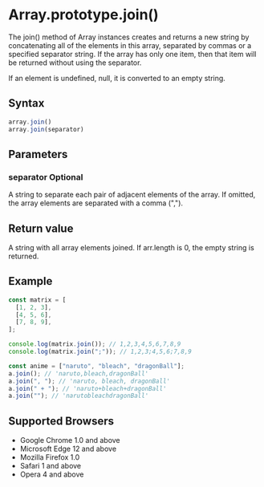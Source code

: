 # Array.prototype.join()

The join() method of Array instances creates and returns a new string by concatenating all of the elements in this array, separated by commas or a specified separator string. If the array has only one item, then that item will be returned without using the separator.

If an element is undefined, null, it is converted to an empty string.

## Syntax

```js
array.join()
array.join(separator)
```

## Parameters

### separator Optional

A string to separate each pair of adjacent elements of the array. If omitted, the array elements are separated with a comma (",").

## Return value

A string with all array elements joined. If arr.length is 0, the empty string is returned.

## Example

```js
const matrix = [
  [1, 2, 3],
  [4, 5, 6],
  [7, 8, 9],
];

console.log(matrix.join()); // 1,2,3,4,5,6,7,8,9
console.log(matrix.join(";")); // 1,2,3;4,5,6;7,8,9
```

```js
const anime = ["naruto", "bleach", "dragonBall"];
a.join(); // 'naruto,bleach,dragonBall'
a.join(", "); // 'naruto, bleach, dragonBall'
a.join(" + "); // 'naruto+bleach+dragonBall'
a.join(""); // 'narutobleachdragonBall'
```

## Supported Browsers

- Google Chrome 1.0 and above
- Microsoft Edge 12 and above
- Mozilla Firefox 1.0
- Safari 1 and above
- Opera 4 and above
